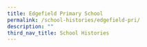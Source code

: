 ```yaml
---
title: Edgefield Primary School
permalink: /school-histories/edgefield-pri/
description: ""
third_nav_title: School Histories
---
```

